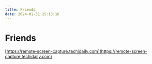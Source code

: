 ```yaml
---
title: Friends
date: 2024-01-31 15:13:18
---
```


# Friends

[https://remote-screen-capture.techidaily.com](https://remote-screen-capture.techidaily.com)